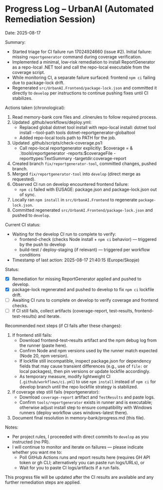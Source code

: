 # Progress Log – UrbanAI (Automated Remediation Session)

Date: 2025-08-17

Summary:
- Started triage for CI failure run 17024924660 (issue #2). Initial failure: missing `reportgenerator` command during coverage verification.
- Implemented a minimal, low-risk remediation to install ReportGenerator as a repo-local .NET tool and call the repo-local executable from the coverage script.
- While monitoring CI, a separate failure surfaced: frontend `npm ci` failing due to package-lock drift.
- Regenerated `src/UrbanAI.Frontend/package-lock.json` and committed it directly to `develop` per instructions to continue pushing fixes until CI stabilizes.

Actions taken (chronological):
1. Read memory-bank core files and .clinerules to follow required process.
2. Updated .github/workflows/deploy.yml:
   - Replaced global dotnet tool install with repo-local install:
     dotnet tool install --tool-path tools dotnet-reportgenerator-globaltool
   - Added repo-local tools path to PATH for the job.
3. Updated .github/scripts/check-coverage.ps1:
   - Call repo-local reportgenerator explicitly:
     $coverage = & .\tools\reportgenerator -reports:$coverageFile -reporttypes:TextSummary -targetdir:coverage-report
4. Created branch `fix/reportgenerator-tool`, committed changes, pushed branch.
5. Merged `fix/reportgenerator-tool` into `develop` (direct merge as requested).
6. Observed CI run on develop encountered frontend failure:
   - `npm ci` failed with EUSAGE: package.json and package-lock.json out of sync.
7. Locally ran `npm install` in `src/UrbanAI.Frontend` to regenerate `package-lock.json`.
8. Committed regenerated `src/UrbanAI.Frontend/package-lock.json` and pushed to `develop`.

Current CI status:
- Waiting for the develop CI run to complete to verify:
  - frontend-check (checks Node install + `npm ci` behavior) — triggered by the push to develop
  - build-test / deploy-staging (if relevant) — triggered per workflow conditions
- Timestamp of last action: 2025-08-17 21:40:15 (Europe/Skopje)

Status:
- [x] Remediation for missing ReportGenerator applied and pushed to develop.
- [x] package-lock regenerated and pushed to develop to fix `npm ci` lockfile drift.
- [ ] Awaiting CI runs to complete on develop to verify coverage and frontend checks.
- [ ] If CI still fails, collect artifacts (coverage-report, test-results, frontend-test-results) and iterate.

Recommended next steps (if CI fails after these changes):
1. If frontend still fails:
   - Download frontend-test-results artifact and the npm debug log from the runner (paste here).
   - Confirm Node and npm versions used by the runner match expected (Node 20, npm version).
   - If lockfile still incompatible, inspect package.json for dependency fields that may cause transient differences (e.g., use of `file:` or local packages), then pin versions or update lockfile accordingly.
   - As temporary measure, modify lightweight CI (`.github/workflows/ci.yml`) to use `npm install` instead of `npm ci` for develop branch until the repo lockfile strategy is stabilized.
2. If coverage step still fails (reportgenerator):
   - Download `coverage-report` artifact and `TestResults` and paste logs.
   - Confirm `tools/reportgenerator` exists in runner and is executable; otherwise adjust install step to ensure compatibility with Windows runners (deploy workflow uses windows-latest there).
3. Document final resolution in memory-bank/progress.md (this file).

Notes:
- Per project rules, I proceeded with direct commits to `develop` as you instructed (no PR).
- I will continue to monitor and iterate on failures — please indicate whether you want me to:
  - Poll GitHub Actions runs and report results here (requires GH API token or gh CLI; alternatively you can paste run logs/URLs), or
  - Wait for you to paste CI logs/artifacts if a run fails.

This progress file will be updated after the CI results are available and any further remediation steps are applied.
